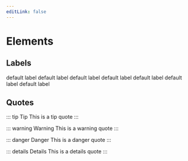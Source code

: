 ```yaml
---
editLink: false
---
```

# Elements

## Labels

<span class="label label-default mr-2">default label</span>
<span class="label label-primary mr-2">default label</span>
<span class="label label-secondary mr-2">default label</span>
<span class="label label-success mr-2">default label</span>
<span class="label label-warning mr-2">default label</span>
<span class="label label-error mr-2">default label</span>
<span class="label label-default label-rounded mr-2">default label</span>

## Quotes

::: tip Tip
This is a tip quote
:::

::: warning Warning
This is a warning quote
:::

::: danger Danger
This is a danger quote
:::

::: details Details
This is a details quote
:::
